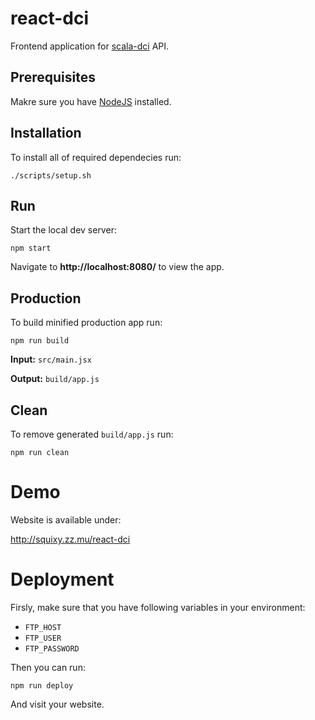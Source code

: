 # react-dci

Frontend application for [scala-dci](https://github.com/KamilLelonek/scala-dci) API.

## Prerequisites

Makre sure you have [NodeJS](https://nodejs.org/download/) installed.

## Installation

To install all of required dependecies run:

    ./scripts/setup.sh

## Run

Start the local dev server:

    npm start

Navigate to **http://localhost:8080/** to view the app.

## Production

To build minified production app run:

    npm run build

**Input:** `src/main.jsx`

**Output:** `build/app.js`

## Clean

To remove generated `build/app.js` run:

    npm run clean

# Demo

Website is available under:

http://squixy.zz.mu/react-dci

# Deployment

Firsly, make sure that you have following variables in your environment:

- `FTP_HOST`
- `FTP_USER`
- `FTP_PASSWORD`

Then you can run:

    npm run deploy

And visit your website.
